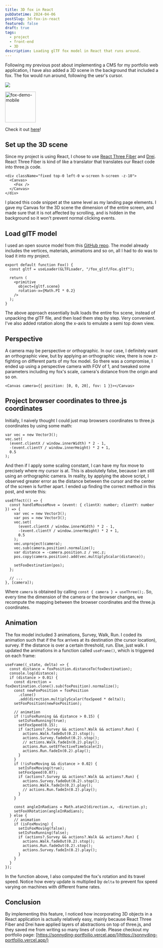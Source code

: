 ```yaml
---
title: 3D fox in React
pubDatetime: 2024-04-06
postSlug: 3d-fox-in-react
featured: false
draft: true
tags:
  - project
  - front-end
  - 3D
description: Loading glTF fox model in React that runs around.
---
```

Following my previous post about implementing a CMS for my portfolio web application, I have also added a 3D scene in the background that included a fox. The fox would run around, following the uesr's cursor.

![](https://na-406607901.imgix.net/portfolio/fox-demo.png)

<img src="https://na-406607901.imgix.net/portfolio/fox-demo-mobile.jpeg" alt="fox-demo-mobile" height="100">

Check it out [here](https://sonnyding-portfoilio.vercel.app/)!

## Set up the 3D scene

Since my project is using React, I chose to use [React Three Fiber](https://docs.pmnd.rs/react-three-fiber/getting-started/introduction) and [Drei](https://github.com/pmndrs/drei). React Three Fiber is kind of like a translator that translates our React code into three.js code.

```tsx
<div className="fixed top-0 left-0 w-screen h-screen -z-10">
  <Canvas>
    <Fox />
  </Canvas>
</div>
```

I placed this code snippet at the same level as my landing page elements. I gave my Canvas for the 3D scene the dimension of the entire screen, and made sure that it is not affected by scrolling, and is hidden in the background so it won't prevent normal clicking events.

## Load glTF model

I used an open source model from this [GitHub repo](https://github.com/KhronosGroup/glTF-Sample-Models/tree/main/2.0/Fox). The model already includes the vertices, materials, animations and so on, all I had to do was to load it into my project.

```tsx
export default function Fox() {
  const gltf = useLoader(GLTFLoader, "/fox_gltf/Fox.gltf");

  return (
    <primitive
      object={gltf.scene}
      rotation-x={Math.PI * 0.2}
    />
  );
}
```

The above approach essentially bulk loads the entire fox scene, instead of unpacking the glTF file, and then load them step by step. Very convenient. I've also added rotation along the x-axis to emulate a semi top down view.

## Perspective

A camera may be perspective or orthographic. In our case, I definitely want an orthographic view, but by applying an orthographic view, there is now z-fighting on different parts of my fox model. So there was a compromise, I ended up using a perspective camera with FOV of 1, and tweaked some parameters including my fox's scale, camera's distance from the origin and so on.

```tsx
<Canvas camera={{ position: [0, 0, 20], fov: 1 }}></Canvas>
```

## Project browser coordinates to three.js coordinates

Initially, I naively thought I could just map browsers coordinates to three.js coordinates by using some math:

```tsx
var vec = new Vector3();
vec.set(
  (event.clientX / window.innerWidth) * 2 - 1,
  -(event.clientY / window.innerHeight) * 2 + 1,
  0.5
);
```

And then if I apply some scaling constant, I can have my fox move to precisely where my cursor is at. This is absolutely false, because I am still using an orthographic camera. In reality, by applying the above script, I observed greater error as the distance between the cursor and the center of the screen is further apart. I ended up finding the correct method in this post, and wrote this:

```tsx
useEffect(() => {
  const handleMouseMove = (event: { clientX: number; clientY: number }) => {
    var vec = new Vector3();
    var pos = new Vector3();
    vec.set(
      (event.clientX / window.innerWidth) * 2 - 1,
      -(event.clientY / window.innerHeight) * 2 + 1,
      0.5
    );
    vec.unproject(camera);
    vec.sub(camera.position).normalize();
    var distance = -camera.position.z / vec.z;
    pos.copy(camera.position).add(vec.multiplyScalar(distance));

    setFoxDestination(pos);
  };

  // ...
}, [camera]);
```

Where `camera` is obtained by calling `const { camera } = useThree();`. So, every time the dimension of the camera or the browser changes, we recompute the mapping between the browser coordinates and the three.js coordinates.

## Animation

The fox model included 3 animations, Survey, Walk, Run. I coded its animation such that if the fox arrives at its destination (the cursor location), survey. If the distance is over a certain threshold, run. Else, just walk. I updated the animations in a function called `useFrame()`, which is triggered on each frame:

```tsx
useFrame((_state, delta) => {
  const distance = foxPosition.distanceTo(foxDestination);
  console.log(distance);
  if (distance > 0.01) {
    const direction = foxDestination.clone().sub(foxPosition).normalize();
    const newFoxPosition = foxPosition
      .clone()
      .add(direction.multiplyScalar(foxSpeed * delta));
    setFoxPosition(newFoxPosition);

    // animation
    if (!isFoxRunning && distance > 0.15) {
      setIsFoxRunning(true);
      setFoxSpeed(0.15);
      if (actions?.Survey && actions?.Walk && actions?.Run) {
        actions.Walk.fadeOut(0.2).stop();
        actions.Survey.fadeOut(0.2).stop();
        // actions.Walk.fadeIn(0.2).play();
        actions.Run.setEffectiveTimeScale(2);
        actions.Run.fadeIn(0.2).play();
      }
    }
    if (!isFoxMoving && distance > 0.02) {
      setIsFoxMoving(true);
      setFoxSpeed(0.07);
      if (actions?.Survey && actions?.Walk && actions?.Run) {
        actions.Survey.fadeOut(0.2).stop();
        actions.Walk.fadeIn(0.2).play();
        // actions.Run.fadeIn(0.2).play();
      }
    }

    const angleInRadians = Math.atan2(direction.x, -direction.y);
    setFoxXRotation(angleInRadians);
  } else {
    // animation
    if (isFoxMoving) {
      setIsFoxMoving(false);
      setIsFoxRunning(false);
      if (actions?.Survey && actions?.Walk && actions?.Run) {
        actions.Walk.fadeOut(0.2).stop();
        actions.Run.fadeOut(0.2).stop();
        actions.Survey.fadeIn(0.2).play();
      }
    }
  }
});
```

In the function above, I also computed the fox's rotation and its travel speed. Notice how every update is multiplied by `delta` to prevent fox speed varying on machines with different frame rates. 

## Conclusion

By implementing this feature, I noticed how incorporating 3D objects in a React application is actually relatively easy, mainly because React Three Fiber and Drei have applied layers of abstractions on top of three.js, and they saved me from writing so many lines of code. Please checkout my portfolio page: [https://sonnyding-portfoilio.vercel.app/](https://sonnyding-portfoilio.vercel.app/)